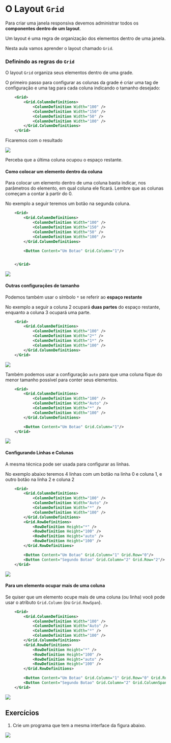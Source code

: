 # O Layout `Grid`

Para criar uma janela responsiva devemos administrar todos os **componentes dentro de um layout**.

Um layout é uma regra de organização dos elementos dentro de uma janela.

Nesta aula vamos aprender o layout chamado `Grid`.

### Definindo as regras do `Grid`

O layout `Grid` organiza seus elementos dentro de uma grade.

O primeiro passo para configurar as colunas da grade é criar uma tag de configuração e uma tag para cada coluna indicando o tamanho desejado:

```xml
    <Grid>
        <Grid.ColumnDefinitions>
            <ColumnDefinition Width="100" />
            <ColumnDefinition Width="150" />
            <ColumnDefinition Width="50" />
            <ColumnDefinition Width="100" />
        </Grid.ColumnDefinitions>
    </Grid>
```
Ficaremos com o resultado

![](ex01.png)

Perceba que a última coluna ocupou o espaço restante.

#### Como colocar um elemento dentro da coluna

Para colocar um elemento dentro de uma coluna basta indicar, nos parâmetros do elemento, em qual coluna ele ficará. Lembre que as colunas começam a contar à partir do 0.

No exemplo a seguir teremos um botão na segunda coluna.

```xml
    <Grid>
        <Grid.ColumnDefinitions>
            <ColumnDefinition Width="100" />
            <ColumnDefinition Width="150" />
            <ColumnDefinition Width="50" />
            <ColumnDefinition Width="100" />
        </Grid.ColumnDefinitions>

        <Button Content="Um Botao" Grid.Column="1"/>


    </Grid>
```

![](ex02.png)



#### Outras configurações de tamanho

Podemos também usar o símbolo `*` se referir ao **espaço restante**

No exemplo a seguir a coluna 2 ocupará **duas partes** do espaço restante, enquanto a coluna 3 ocupará uma parte.

```xml
    <Grid>
        <Grid.ColumnDefinitions>
            <ColumnDefinition Width="100" />
            <ColumnDefinition Width="2*" />
            <ColumnDefinition Width="1*" />
            <ColumnDefinition Width="100" />
        </Grid.ColumnDefinitions>
    </Grid>
```

![](ex03.png)


Também podemos usar a configuração `auto` para que uma coluna fique do menor tamanho possível para conter seus elementos.


``` xml
    <Grid>
        <Grid.ColumnDefinitions>
            <ColumnDefinition Width="100" />
            <ColumnDefinition Width="Auto" />
            <ColumnDefinition Width="*" />
            <ColumnDefinition Width="100" />
        </Grid.ColumnDefinitions>

        <Button Content="Um Botao" Grid.Column="1"/>
    </Grid>
```

![](ex04.png)


#### Configurando Linhas e Colunas

A mesma técnica pode ser usada para configurar as linhas.

No exemplo abaixo teremos 4 linhas com um botão na linha 0 e coluna 1, e outro botão na linha 2 e coluna 2

``` xml
    <Grid>
        <Grid.ColumnDefinitions>
            <ColumnDefinition Width="100" />
            <ColumnDefinition Width="Auto" />
            <ColumnDefinition Width="*" />
            <ColumnDefinition Width="100" />
        </Grid.ColumnDefinitions>
        <Grid.RowDefinitions>
            <RowDefinition Height="*" />
            <RowDefinition Height="100" />
            <RowDefinition Height="auto" />
            <RowDefinition Height="100" />
        </Grid.RowDefinitions>

        <Button Content="Um Botao" Grid.Column="1" Grid.Row="0"/>
        <Button Content="Segundo Botao" Grid.Column="2" Grid.Row="2"/>
    </Grid>
```

![](ex05.png)


#### Para um elemento ocupar mais de uma coluna

Se quiser que um elemento ocupe mais de uma coluna (ou linha) você pode usar o atributo `Grid.Column` (ou `Grid.RowSpan`).

``` xml
    <Grid>
        <Grid.ColumnDefinitions>
            <ColumnDefinition Width="100" />
            <ColumnDefinition Width="Auto" />
            <ColumnDefinition Width="*" />
            <ColumnDefinition Width="100" />
        </Grid.ColumnDefinitions>
        <Grid.RowDefinitions>
            <RowDefinition Height="*" />
            <RowDefinition Height="100" />
            <RowDefinition Height="auto" />
            <RowDefinition Height="100" />
        </Grid.RowDefinitions>

        <Button Content="Um Botao" Grid.Column="1" Grid.Row="0" Grid.RowSpan="2"/>
        <Button Content="Segundo Botao" Grid.Column="2" Grid.ColumnSpan="2" Grid.Row="2"/>
    </Grid>
```
![](ex06.png)


## Exercícios

1. Crie um programa que tem a mesma interface da figura abaixo.

![](lab01.png)


